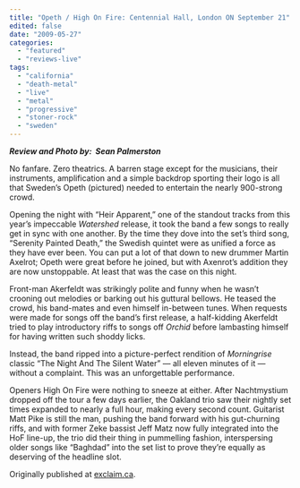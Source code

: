 ```yaml
---
title: "Opeth / High On Fire: Centennial Hall, London ON September 21"
edited: false
date: "2009-05-27"
categories:
  - "featured"
  - "reviews-live"
tags:
  - "california"
  - "death-metal"
  - "live"
  - "metal"
  - "progressive"
  - "stoner-rock"
  - "sweden"
---
```


_**Review and Photo by:  Sean Palmerston**_

No fanfare. Zero theatrics. A barren stage except for the musicians, their instruments, amplification and a simple backdrop sporting their logo is all that Sweden’s Opeth (pictured) needed to entertain the nearly 900-strong crowd.

Opening the night with “Heir Apparent,” one of the standout tracks from this year’s impeccable _Watershed_ release, it took the band a few songs to really get in sync with one another. By the time they dove into the set’s third song, “Serenity Painted Death,” the Swedish quintet were as unified a force as they have ever been. You can put a lot of that down to new drummer Martin Axelrot; Opeth were great before he joined, but with Axenrot’s addition they are now unstoppable. At least that was the case on this night.

Front-man Akerfeldt was strikingly polite and funny when he wasn’t crooning out melodies or barking out his guttural bellows. He teased the crowd, his band-mates and even himself in-between tunes. When requests were made for songs off the band’s first release, a half-kidding Akerfeldt tried to play introductory riffs to songs off _Orchid_ before lambasting himself for having written such shoddy licks.

Instead, the band ripped into a picture-perfect rendition of _Morningrise_ classic “The Night And The Silent Water” — all eleven minutes of it — without a complaint. This was an unforgettable performance.

Openers High On Fire were nothing to sneeze at either. After Nachtmystium dropped off the tour a few days earlier, the Oakland trio saw their nightly set times expanded to nearly a full hour, making every second count. Guitarist Matt Pike is still the man, pushing the band forward with his gut-churning riffs, and with former Zeke bassist Jeff Matz now fully integrated into the HoF line-up, the trio did their thing in pummelling fashion, interspersing older songs like “Baghdad” into the set list to prove they’re equally as deserving of the headline slot.

Originally published at [exclaim.ca](http://exclaim.ca/ "Exclaim!").
